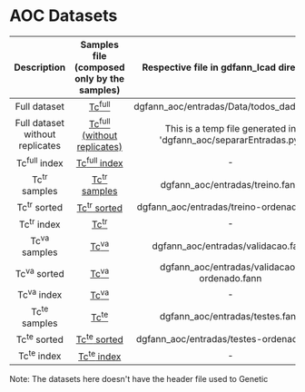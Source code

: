 # AOC Datasets

Description | Samples file (composed only by the samples) | Respective file in gdfann\_lcad directory
:------------:|:---------------------------------------------:|:-------:
Full dataset | [Tc<sup>full</sup>](Tc_full.fann) | dgfann\_aoc/entradas/Data/todos_dados.fann
Full dataset without replicates | [Tc<sup>full</sup> (without replicates)](Tc_full-no_duplicates.fann) | This is a temp file generated in 'dgfann\_aoc/separarEntradas.py'
Tc<sup>full</sup> index | [Tc<sup>full</sup> index](Tc_full-index.csv) | -
Tc<sup>tr</sup> samples | [Tc<sup>tr</sup> samples](train.fann) | dgfann\_aoc/entradas/treino.fann
Tc<sup>tr</sup> sorted  | [Tc<sup>tr</sup> sorted](train-sorted.fann) | dgfann\_aoc/entradas/treino-ordenado.fann
Tc<sup>tr</sup> index   | [Tc<sup>tr</sup>](train-index.csv) | -
Tc<sup>va</sup> samples | [Tc<sup>va</sup>](validation.fann) | dgfann\_aoc/entradas/validacao.fann
Tc<sup>va</sup> sorted  | [Tc<sup>va</sup>](validation-sorted.fann) | dgfann\_aoc/entradas/validacao-ordenado.fann
Tc<sup>va</sup> index   | [Tc<sup>va</sup>](validation-index.csv) | -
Tc<sup>te</sup> samples | [Tc<sup>te</sup>](tests.fann) | dgfann\_aoc/entradas/testes.fann
Tc<sup>te</sup> sorted  | [Tc<sup>te</sup> sorted](tests-sorted.fann) | dgfann\_aoc/entradas/testes-ordenado.fann
Tc<sup>te</sup> index   | [Tc<sup>te</sup> index](tests-index.csv) | -

Note: The datasets here doesn't have the header file used to Genetic
